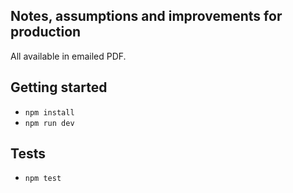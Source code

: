 ## Notes, assumptions and improvements for production

All available in emailed PDF.

## Getting started

- `npm install`
- `npm run dev`

## Tests

- `npm test`
